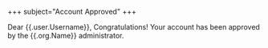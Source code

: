 +++
subject="Account Approved"
+++

Dear {{.user.Username}},
Congratulations! Your account has been approved by the {{.org.Name}} administrator.
